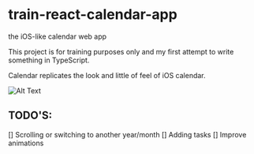# train-react-calendar-app
the iOS-like calendar web app

This project is for training purposes only and my first attempt to write something in TypeScript.

Calendar replicates the look and little of feel of iOS calendar.

![Alt Text](https://github.com/mkhamat/train-react-calendar-app/blob/master/demo.gif)

## TODO'S:
[] Scrolling or switching to another year/month
[] Adding tasks
[] Improve animations
